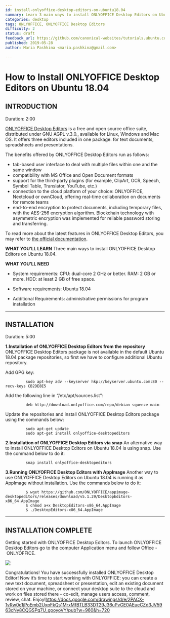 ```yaml
---
id: install-onlyoffice-desktop-editors-on-ubuntu18.04
summary: Learn 3 main ways to install ONLYOFFICE Desktop Editors on Ubuntu 18.04
categories: desktop
tags: ONLYOFFICE, ONLYOFFICE Desktop Editors
difficulty: 2
status: draft
feedback_url: https://github.com/canonical-websites/tutorials.ubuntu.com/issues
published: 2019-05-28
author: Maria Pashkina <maria.pashkina@gmail.com>

---
```


# How to Install ONLYOFFICE Desktop Editors on Ubuntu 18.04

## INTRODUCTION
Duration: 2:00

[ONLYOFFICE Desktop Editors](https://www.onlyoffice.com/en/apps.aspx) is a free and open source office suite, distributed under GNU AGPL v.3.0., available for Linux, Windows and Mac OS. It offers three editors included in one package: for text documents, spreadsheets and presentations.

The benefits offered by ONLYOFFICE Desktop Editors run as follows:
* tab-based user interface to deal with multiple files within one and the same window
* compatibility with MS Office and Open Document formats
* support for the third-party plugins (for example, ClipArt, OCR, Speech, Symbol Table, Translator, YouTube, etc.)
* connection to the cloud platform of your choice: ONLYOFFICE, Nextcloud or ownCloud, offering real-time collaboration on documents for remote teams
* end-to-end encryption to protect documents, including temporary files, with the AES-256 encryption algorithm. Blockchain technology with asymmetric encryption was implemented for reliable password storing and transferring.

To read more about the latest features in ONLYOFFICE Desktop Editors, you may refer to [the official documentation](https://helpcenter.onlyoffice.com/desktop/documents/allplatforms/desktop-editors-changelog.aspx). 

**WHAT YOU’LL LEARN**
Three main ways to install ONLYOFFICE Desktop Editors on Ubuntu 18.04.

**WHAT YOU’LL NEED**
* System requirements: 
CPU: dual-core 2 GHz or better.
RAM: 2 GB or more.
HDD: at least 2 GB of free space.

* Software requirements: Ubuntu 18.04
* Additional Requirements: administrative permissions for program installation

---
## INSTALLATION 
Duration: 5:00

**1.Installation of ONLYOFFICE Desktop Editors from the repository**
ONLYOFFICE Desktop Editors package is not available in the default Ubuntu 18.04 package repositories, so first we have to configure additional Ubuntu repository. 

Add GPG key:

             sudo apt-key adv --keyserver hkp://keyserver.ubuntu.com:80 --recv-keys CB2DE8E5  

Add the following line in “/etc/apt/sources.list”:

             deb http://download.onlyoffice.com/repo/debian squeeze main

Update the repositories and install ONLYOFFICE Desktop Editors package using the commands below:

             sudo apt-get update
             sudo apt-get install onlyoffice-desktopeditors
              
**2.Installation of ONLYOFFICE Desktop Editors via snap** 
An alternative way to install ONLYOFFICE Desktop Editors  on Ubuntu 18.04 is using snap. Use the command below to do it: 

             snap install onlyoffice-desktopeditors
             
**3.Running ONLYOFFICE Desktop Editors with AppImage**
Another way to use ONLYOFFICE Desktop Editors on Ubuntu 18.04 is running it as AppImage without installation. Use the commands below to do it:

             $ wget https://github.com/ONLYOFFICE/appimage-desktopeditors/releases/download/v5.1.29/DesktopEditors-x86_64.AppImage
             $ chmod a+x DesktopEditors-x86_64.AppImage
             $ ./DesktopEditors-x86_64.AppImage
             
 ---
 
## INSTALLATION COMPLETE
Getting started with ONLYOFFICE Desktop Editors. 
To launch ONLYOFFICE Desktop Editors go to the computer Application menu and follow Office - ONLYOFFICE.

![](https://media.tutorialforlinux.com/ubuntu/bionic/launchers/onlyoffice.png) 

Congratulations! You have successfully installed ONLYOFFICE Desktop Editor!
Now it’s time to start working with ONLYOFFICE: you can create a new text document, spreadsheet or presentation, edit an existing document stored on your machine, or connect your desktop suite to the cloud and work on files stored there - co-edit, manage users access, comment, review, chat. Enjoy!https://docs.google.com/drawings/d/e/2PACX-1vRw0e1jPoEmb2UxpFkQs1MrxMfBTLB33DT29J36uPvGE0AEueCZd3JV5963cNy8CQGSPq7U_gooyoVY/pub?w=960&h=720




 